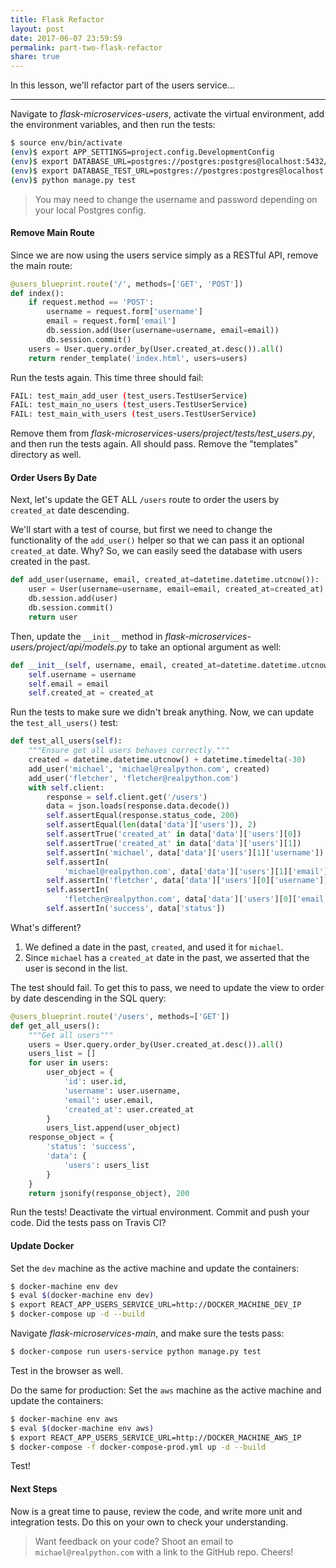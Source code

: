 ```yaml
---
title: Flask Refactor
layout: post
date: 2017-06-07 23:59:59
permalink: part-two-flask-refactor
share: true
---
```


In this lesson, we'll refactor part of the users service...

---

Navigate to *flask-microservices-users*, activate the virtual environment, add the environment variables, and then run the tests:

```sh
$ source env/bin/activate
(env)$ export APP_SETTINGS=project.config.DevelopmentConfig
(env)$ export DATABASE_URL=postgres://postgres:postgres@localhost:5432/users_dev
(env)$ export DATABASE_TEST_URL=postgres://postgres:postgres@localhost:5432/users_test
(env)$ python manage.py test
```

> You may need to change the username and password depending on your local Postgres config.

#### Remove Main Route

Since we are now using the users service simply as a RESTful API, remove the main route:

```python
@users_blueprint.route('/', methods=['GET', 'POST'])
def index():
    if request.method == 'POST':
        username = request.form['username']
        email = request.form['email']
        db.session.add(User(username=username, email=email))
        db.session.commit()
    users = User.query.order_by(User.created_at.desc()).all()
    return render_template('index.html', users=users)
```

Run the tests again. This time three should fail:

```sh
FAIL: test_main_add_user (test_users.TestUserService)
FAIL: test_main_no_users (test_users.TestUserService)
FAIL: test_main_with_users (test_users.TestUserService)
```

Remove them from *flask-microservices-users/project/tests/test_users.py*, and then run the tests again. All should pass. Remove the "templates" directory as well.

#### Order Users By Date

Next, let's update the GET ALL `/users` route to order the users by `created_at` date descending.

We'll start with a test of course, but first we need to change the functionality of the `add_user()` helper so that we can pass it an optional `created_at` date. Why? So, we can easily seed the database with users created in the past.

```python
def add_user(username, email, created_at=datetime.datetime.utcnow()):
    user = User(username=username, email=email, created_at=created_at)
    db.session.add(user)
    db.session.commit()
    return user
```

Then, update the `__init__` method in *flask-microservices-users/project/api/models.py* to take an optional argument as well:

```python
def __init__(self, username, email, created_at=datetime.datetime.utcnow()):
    self.username = username
    self.email = email
    self.created_at = created_at
```

Run the tests to make sure we didn't break anything. Now, we can update the `test_all_users()` test:

```python
def test_all_users(self):
    """Ensure get all users behaves correctly."""
    created = datetime.datetime.utcnow() + datetime.timedelta(-30)
    add_user('michael', 'michael@realpython.com', created)
    add_user('fletcher', 'fletcher@realpython.com')
    with self.client:
        response = self.client.get('/users')
        data = json.loads(response.data.decode())
        self.assertEqual(response.status_code, 200)
        self.assertEqual(len(data['data']['users']), 2)
        self.assertTrue('created_at' in data['data']['users'][0])
        self.assertTrue('created_at' in data['data']['users'][1])
        self.assertIn('michael', data['data']['users'][1]['username'])
        self.assertIn(
            'michael@realpython.com', data['data']['users'][1]['email'])
        self.assertIn('fletcher', data['data']['users'][0]['username'])
        self.assertIn(
            'fletcher@realpython.com', data['data']['users'][0]['email'])
        self.assertIn('success', data['status'])
```

What's different?

1. We defined a date in the past, `created`, and used it for `michael`.
1. Since `michael` has a `created_at` date in the past, we asserted that the user is second in the list.

The test should fail. To get this to pass, we need to update the view to order by date descending in the SQL query:

```python
@users_blueprint.route('/users', methods=['GET'])
def get_all_users():
    """Get all users"""
    users = User.query.order_by(User.created_at.desc()).all()
    users_list = []
    for user in users:
        user_object = {
            'id': user.id,
            'username': user.username,
            'email': user.email,
            'created_at': user.created_at
        }
        users_list.append(user_object)
    response_object = {
        'status': 'success',
        'data': {
            'users': users_list
        }
    }
    return jsonify(response_object), 200
```

Run the tests! Deactivate the virtual environment. Commit and push your code. Did the tests pass on Travis CI?

#### Update Docker

Set the `dev` machine as the active machine and update the containers:

```sh
$ docker-machine env dev
$ eval $(docker-machine env dev)
$ export REACT_APP_USERS_SERVICE_URL=http://DOCKER_MACHINE_DEV_IP
$ docker-compose up -d --build
```

Navigate *flask-microservices-main*, and make sure the tests pass:

```sh
$ docker-compose run users-service python manage.py test
```

Test in the browser as well.

Do the same for production: Set the `aws` machine as the active machine and update the containers:

```sh
$ docker-machine env aws
$ eval $(docker-machine env aws)
$ export REACT_APP_USERS_SERVICE_URL=http://DOCKER_MACHINE_AWS_IP
$ docker-compose -f docker-compose-prod.yml up -d --build
```

Test!

#### Next Steps

Now is a great time to pause, review the code, and write more unit and integration tests. Do this on your own to check your understanding.

> Want feedback on your code? Shoot an email to `michael@realpython.com` with a link to the GitHub repo. Cheers!
